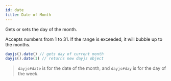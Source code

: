 ```yaml
---
id: date
title: Date of Month 
---
```


Gets or sets the day of the month.

Accepts numbers from 1 to 31. If the range is exceeded, it will bubble up to the months.

```js
dayjs().date() // gets day of current month
dayjs().date(1) // returns new dayjs object
```

>`dayjs#date` is for the date of the month, and `dayjs#day` is for the day of the week.
